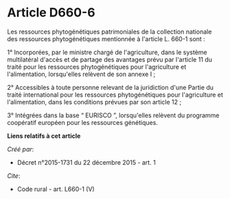 # Article D660-6

Les ressources phytogénétiques patrimoniales de la collection nationale des ressources phytogénétiques mentionnée à l'article
L. 660-1 sont : 

1° Incorporées, par le ministre chargé de l'agriculture, dans le système multilatéral d'accès et de partage des avantages
prévu par l'article 11 du traité pour les ressources phytogénétiques pour l'agriculture et l'alimentation, lorsqu'elles
relèvent de son annexe I ; 

2° Accessibles à toute personne relevant de la juridiction d'une Partie du traité international pour les ressources
phytogénétiques pour l'agriculture et l'alimentation, dans les conditions prévues par son article 12 ; 

3° Intégrées dans la base “ EURISCO ”, lorsqu'elles relèvent du programme coopératif européen pour les ressources génétiques.

**Liens relatifs à cet article**

_Créé par_:

  - Décret n°2015-1731 du 22 décembre 2015 - art. 1

_Cite_:

  - Code rural - art. L660-1 (V)
